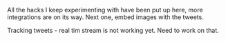 All the hacks I keep experimenting with have been put up here, more integrations are on its way. 
Next one, embed images with the tweets.

Tracking tweets - real tim stream is not working yet. Need to work on that.
